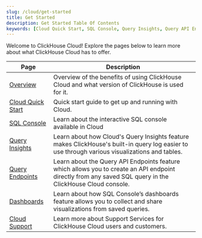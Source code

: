 ```yaml
---
slug: /cloud/get-started
title: Get Started
description: Get Started Table Of Contents
keywords: [Cloud Quick Start, SQL Console, Query Insights, Query API Endpoints, Dashboards, Cloud Support]
---
```


Welcome to ClickHouse Cloud! Explore the pages below to learn more about what ClickHouse Cloud has to offer.

| Page                     | Description                                                                                                                                               |
|--------------------------|-----------------------------------------------------------------------------------------------------------------------------------------------------------|
| [Overview](/cloud/overview)          | Overview of the benefits of using ClickHouse Cloud and what version of ClickHouse is used for it.                                                         | 
| [Cloud Quick Start](/cloud/get-started/cloud-quick-start) | Quick start guide to get up and running with Cloud.                                                                                                       |
| [SQL Console](/cloud/get-started/sql-console)       | Learn about the interactive SQL console available in Cloud                                                                                                |
| [Query Insights](/cloud/get-started/query-insights)    | Learn about how Cloud's Query Insights feature makes ClickHouse's built-in query log easier to use through various visualizations and tables.             |
| [Query Endpoints](/cloud/get-started/query-endpoints)   | Learn about the Query API Endpoints feature which allows you to create an API endpoint directly from any saved SQL query in the ClickHouse Cloud console. |
| [Dashboards](/cloud/manage/dashboards)        | Learn about how SQL Console’s dashboards feature allows you to collect and share visualizations from saved queries.                                       |
| [Cloud Support](/cloud/support)     | Learn more about Support Services for ClickHouse Cloud users and customers.                                                                               |